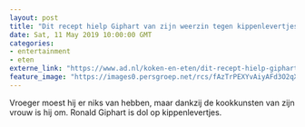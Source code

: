```yaml
---
layout: post
title: "Dit recept hielp Giphart van zijn weerzin tegen kippenlevertjes af"
date: Sat, 11 May 2019 10:00:00 GMT
categories: 
- entertainment 
- eten 
externe_link: "https://www.ad.nl/koken-en-eten/dit-recept-hielp-giphart-van-zijn-weerzin-tegen-kippenlevertjes-af~a73fd156/"
feature_image: "https://images0.persgroep.net/rcs/fAzTrPEXYvAiyAFd3O2qXPYzT3U/diocontent/147299676/_fitwidth/400/?appId=21791a8992982cd8da851550a453bd7f&quality=0.7"
---
```


Vroeger moest hij er niks van hebben, maar dankzij de kookkunsten van zijn vrouw is hij om. Ronald Giphart is dol op kippenlevertjes.

